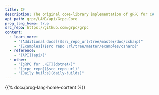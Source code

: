 ```yaml
---
title: C#
description: The original core-library implementation of gRPC for C#
api_path: grpc/LANG/api/Grpc.Core
prog_lang_home: true
src_repo: https://github.com/grpc/grpc
content:
  - learn_more:
    - "[Additional docs]($src_repo_url/tree/master/doc/csharp)"
    - "[Examples]($src_repo_url/tree/master/examples/csharp)"
  - reference:
    - "[API](api/)"
  - other:
    - "[gRPC for .NET](dotnet/)"
    - "[grpc repo]($src_repo_url)"
    - "[Daily builds](daily-builds)"
---
```


{{% docs/prog-lang-home-content %}}
